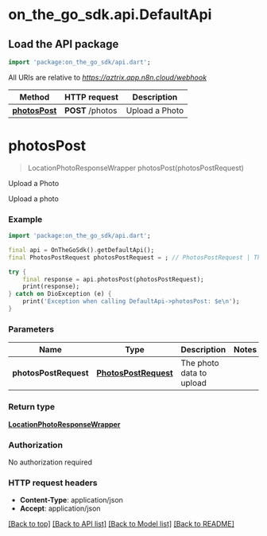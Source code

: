 # on_the_go_sdk.api.DefaultApi

## Load the API package
```dart
import 'package:on_the_go_sdk/api.dart';
```

All URIs are relative to *https://aztrix.app.n8n.cloud/webhook*

Method | HTTP request | Description
------------- | ------------- | -------------
[**photosPost**](DefaultApi.md#photospost) | **POST** /photos | Upload a Photo


# **photosPost**
> LocationPhotoResponseWrapper photosPost(photosPostRequest)

Upload a Photo

Upload a photo

### Example
```dart
import 'package:on_the_go_sdk/api.dart';

final api = OnTheGoSdk().getDefaultApi();
final PhotosPostRequest photosPostRequest = ; // PhotosPostRequest | The photo data to upload

try {
    final response = api.photosPost(photosPostRequest);
    print(response);
} catch on DioException (e) {
    print('Exception when calling DefaultApi->photosPost: $e\n');
}
```

### Parameters

Name | Type | Description  | Notes
------------- | ------------- | ------------- | -------------
 **photosPostRequest** | [**PhotosPostRequest**](PhotosPostRequest.md)| The photo data to upload | 

### Return type

[**LocationPhotoResponseWrapper**](LocationPhotoResponseWrapper.md)

### Authorization

No authorization required

### HTTP request headers

 - **Content-Type**: application/json
 - **Accept**: application/json

[[Back to top]](#) [[Back to API list]](../README.md#documentation-for-api-endpoints) [[Back to Model list]](../README.md#documentation-for-models) [[Back to README]](../README.md)

